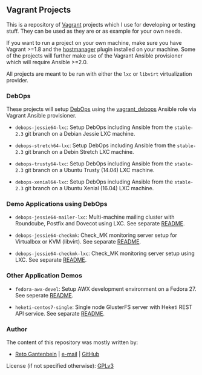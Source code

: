 ## Vagrant Projects

This is a repository of [Vagrant](https://www.vagrantup.com) projects which
I use for developing or testing stuff. They can be used as they are or as
example for your own needs.

If you want to run a project on your own machine, make sure you have
Vagrant >=1.8 and the 
[hostmanager](https://github.com/devopsgroup-io/vagrant-hostmanager) plugin
installed on your machine. Some of the projects will further make use of the
Vagrant Ansible provisioner which will require Ansible >=2.0.

All projects are meant to be run with either the `lxc` or `libvirt`
virtualization provider.

### DebOps

These projects will setup [DebOps](http://debops.org) using the
[vagrant_debops](https://galaxy.ansible.com/ganto/vagrant_debops) Ansible role
via Vagrant Ansible provisioner.

* `debops-jessie64-lxc`: Setup DebOps including Ansible from the `stable-2.3`
  git branch on a Debian Jessie LXC machine.

* `debops-stretch64-lxc`: Setup DebOps including Ansible from the `stable-2.3`
  git branch on a Debin Stretch LXC machine.

* `debops-trusty64-lxc`: Setup DebOps including Ansible from the `stable-2.3`
  git branch on a Ubuntu Trusty (14.04) LXC machine.

* `debops-xenial64-lxc`: Setup DebOps including Ansible from the `stable-2.3`
  git branch on a Ubuntu Xenial (16.04) LXC machine.


### Demo Applications using DebOps

* `debops-jessie64-mailer-lxc`: Multi-machine mailing cluster with Roundcube,
  Postfix and Dovecot using LXC. See separate [README](/debops-jessie64-mailer-lxc/).

* `debops-jessie64-checkmk`: Check_MK monitoring server setup for Virtualbox
  or KVM (libvirt). See separate [README](/debops-jessie64-checkmk/).

* `debops-jessie64-checkmk-lxc`: Check_MK monitoring server setup using LXC.
  See separate [README](/debops-jessie64-checkmk-lxc/).


### Other Application Demos

* `fedora-awx-devel`: Setup AWX development environment on a Fedora 27. See
  seperate [README](/fedora-awx-devel/).

* `heketi-centos7-single`: Single node GlusterFS server with Heketi REST API
  service. See separate [README](/heketi-centos7-single/).


### Author

The content of this repository was mostly written by:
   
- [Reto Gantenbein](https://linuxmonk.ch/) | [e-mail](mailto:reto.gantenbein@linuxmonk.ch) | [GitHub](https://github.com/ganto)

License (if not specified otherwise): [GPLv3](https://tldrlegal.com/license/gnu-general-public-license-v3-%28gpl-3%29)
